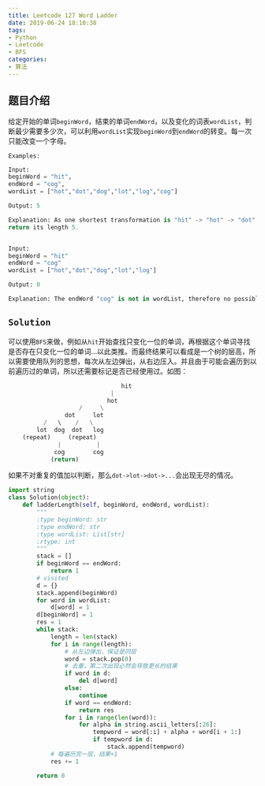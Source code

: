 ```yaml
---
title: Leetcode 127 Word Ladder
date: 2019-06-24 18:10:38
tags:
- Python
- Leetcode
- BFS
categories:
- 算法
---
```


## 题目介绍

给定开始的单词`beginWord`，结束的单词`endWord`，以及变化的词表`wordList`，判断最少需要多少次，可以利用`wordList`实现`beginWord`到`endWord`的转变。每一次只能改变一个字母。

<!--more -->

`Examples:`

```python 
Input:
beginWord = "hit",
endWord = "cog",
wordList = ["hot","dot","dog","lot","log","cog"]

Output: 5

Explanation: As one shortest transformation is "hit" -> "hot" -> "dot" -> "dog" -> "cog",
return its length 5.


Input:
beginWord = "hit"
endWord = "cog"
wordList = ["hot","dot","dog","lot","log"]

Output: 0

Explanation: The endWord "cog" is not in wordList, therefore no possible transformation.
```

## `Solution`

可以使用`BFS`来做，例如从`hit`开始查找只变化一位的单词，再根据这个单词寻找是否存在只变化一位的单词…以此类推。而最终结果可以看成是一个树的层高，所以需要使用队列的思想，每次从左边弹出，从右边压入。并且由于可能会遍历到以前遍历过的单词，所以还需要标记是否已经使用过。如图：

```python 
								hit
  							 |
    						hot
      				/     \
        		dot     lot
          /   \    /   \
        lot  dog  dot   log
    (repeat)     (repeat)
              |          |
             cog        cog
            (return)   
```

如果不对重复的值加以判断，那么`dot->lot->dot->...`会出现无尽的情况。

```python 
import string
class Solution(object):
    def ladderLength(self, beginWord, endWord, wordList):
        """
        :type beginWord: str
        :type endWord: str
        :type wordList: List[str]
        :rtype: int
        """
        stack = []
        if beginWord == endWord:
            return 1
        # visited
        d = {}
        stack.append(beginWord)
        for word in wordList:
            d[word] = 1
        d[beginWord] = 1
        res = 1
        while stack:
            length = len(stack)
            for i in range(length):
                # 从左边弹出，保证是同层
                word = stack.pop(0)
                # 去重，第二次出现必然会导致更长的结果
                if word in d:
                    del d[word]
                else:
                    continue
                if word == endWord:
                    return res
                for i in range(len(word)):
                    for alpha in string.ascii_letters[:26]:
                        tempword = word[:i] + alpha + word[i + 1:]
                        if tempword in d:
                            stack.append(tempword)
            # 每遍历完一层，结果+1
            res += 1

        return 0
```

